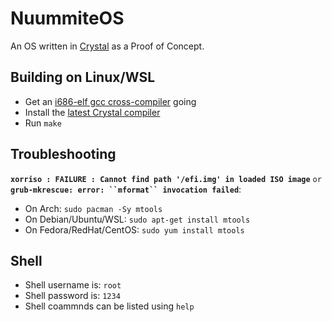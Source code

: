 # NuummiteOS
An OS written in [Crystal][crystal_home] as a Proof of Concept.

## Building on Linux/WSL
- Get an [i686-elf gcc cross-compiler][cross_cc] going
- Install the [latest Crystal compiler][crystal_compiler]
- Run `make`

## Troubleshooting
**`xorriso : FAILURE : Cannot find path '/efi.img' in loaded ISO image`** `or`   
**`grub-mkrescue: error: ``mformat`` invocation failed`**:

* On Arch: `sudo pacman -Sy mtools`
* On Debian/Ubuntu/WSL: `sudo apt-get install mtools`
* On Fedora/RedHat/CentOS: `sudo yum install mtools`

[cross_cc]: http://wiki.osdev.org/GCC_Cross-Compiler
[crystal_home]: https://crystal-lang.org
[crystal_compiler]: https://crystal-lang.org/docs/installation/index.html

## Shell

- Shell username is: `root`
- Shell password is: `1234`
- Shell coammnds can be listed using `help`